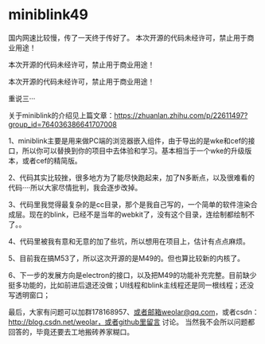 # miniblink49

国内网速比较慢，传了一天终于传好了。
本次开源的代码未经许可，禁止用于商业用途！

本次开源的代码未经许可，禁止用于商业用途！

本次开源的代码未经许可，禁止用于商业用途！

重说三···

关于miniblink的介绍见上篇文章：https://zhuanlan.zhihu.com/p/22611497?group_id=764036386641707008

1、miniblink主要是用来做PC端的浏览器嵌入组件，由于导出的是wke和cef的接口，所以你可以替换到你的项目中去体验和学习。基本相当于一个wke的升级版本，或者cef的精简版。

2、代码其实比较挫，很多地方为了能尽快跑起来，加了N多断点，以及很难看的代码····所以大家尽情批判，我会逐步改掉。

3、代码里我觉得最复杂的是cc目录，那个是我自己写的，一个简单的软件渲染合成层。现在的blink，已经不是当年的webkit了，没有这个目录，连绘制都绘制不了。。

4、代码里被我有意和无意的加了些坑，所以想用在项目上，估计有点点麻烦。

5、目前我在搞M53了，所以这次开源的是M49的。但也算比较新的内核了。

6、下一步的发展方向是electron的接口，以及把M49的功能补充完整。目前缺少挺多功能的，比如前进后退还没做；UI线程和blink主线程还是同一根线程；还没写透明窗口；

最后，大家有问题可以加群178168957、或者邮箱weolar@qq.com，或者csdn：http://blog.csdn.net/weolar，或者github里留言
讨论。
当然我不会所以问题都回答的，毕竟还要去工地搬砖养家糊口。
